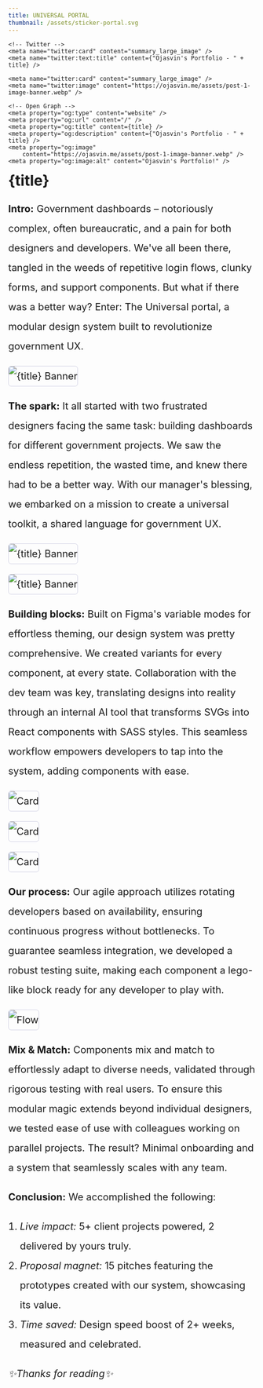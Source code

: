 ```yaml
---
title: UNIVERSAL PORTAL
thumbnail: /assets/sticker-portal.svg
---
```


<script>
	import PostContainer from '$lib/post-container.svelte';
	import Meta from '$lib/meta.svelte';
	import Video from '$lib/video-insert.svelte';
	import { workSwitch } from '$lib/workSwitch.js';

	workSwitch.turnOff();

</script>

<Meta>
	<title>{title}</title>
	<meta name="title" content={title} />
	<meta name='robots' content='index, follow, max-image-preview:large, max-snippet:-1, max-video-preview:-1' />

	<!-- Twitter -->
	<meta name="twitter:card" content="summary_large_image" />
	<meta name="twitter:text:title" content={"Ojasvin's Portfolio - " + title} />

	<meta name="twitter:card" content="summary_large_image" />
	<meta name="twitter:image" content="https://ojasvin.me/assets/post-1-image-banner.webp" />

	<!-- Open Graph -->
	<meta property="og:type" content="website" />
	<meta property="og:url" content="/" />
	<meta property="og:title" content={title} />
	<meta property="og:description" content={"Ojasvin's Portfolio - " + title} />
	<meta property="og:image"
		content="https://ojasvin.me/assets/post-1-image-banner.webp" />
	<meta property="og:image:alt" content="Ojasvin's Portfolio!" />
</Meta>

<PostContainer>

# {title}

**Intro:** Government dashboards – notoriously complex, often bureaucratic, and a pain for both designers and developers. We've all been there, tangled in the weeds of repetitive login flows, clunky forms, and support components. But what if there was a better way? Enter: The Universal portal, a modular design system built to revolutionize government UX.

![{title} Banner](/assets/post-7-video-first.gif)

**The spark:** It all started with two frustrated designers facing the same task: building dashboards for different government projects. We saw the endless repetition, the wasted time, and knew there had to be a better way. With our manager's blessing, we embarked on a mission to create a universal toolkit, a shared language for government UX.

![{title} Banner](/assets/post-7-image-flow-1.png)

![{title} Banner](/assets/post-7-image-flow-2.png)

**Building blocks:** Built on Figma's variable modes for effortless theming, our design system was pretty comprehensive. We created variants for every component, at every state. Collaboration with the dev team was key, translating designs into reality through an internal AI tool that transforms SVGs into React components with SASS styles. This seamless workflow empowers developers to tap into the system, adding components with ease.

![Card](/assets/post-7-image-ds-colors.png)

![Card](/assets/post-7-image-ds-buttons.png)

![Card](/assets/post-7-image-ds-components.png)

**Our process:** Our agile approach utilizes rotating developers based on availability, ensuring continuous progress without bottlenecks. To guarantee seamless integration, we developed a robust testing suite, making each component a lego-like block ready for any developer to play with.

![Flow](/assets/post-7-video-lego.gif)

**Mix & Match:** Components mix and match to effortlessly adapt to diverse needs, validated through rigorous testing with real users. To ensure this modular magic extends beyond individual designers, we tested ease of use with colleagues working on parallel projects. The result? Minimal onboarding and a system that seamlessly scales with any team.

**Conclusion:** We accomplished the following:
1. *Live impact:* 5+ client projects powered, 2 delivered by yours truly.
2. *Proposal magnet:* 15 pitches featuring the prototypes created with our system, showcasing its value.
3. *Time saved:* Design speed boost of 2+ weeks, measured and celebrated.



*✨Thanks for reading✨* 

</PostContainer>

<style lang="scss">
    h1 {
		margin: 0%;
		font-size: 30px
	}
	p, li {
		overflow-wrap: break-word;
		max-width: 100%;
		font-size: 20px;
		line-height: 40px;
		/* text-align: justify; */
	}
	a {
        font-weight: 700;
        color: #99c0ff;
        text-decoration: none;
        transition: color 0.3s cubic-bezier(0.075, 0.82, 0.165, 1);
    }
	img {
		max-width: 100%;
		border: 1px solid rgba(44, 44, 128, 0.2);
		border-radius: 6px;

	}
    a:hover {
        transition: color 0.3s cubic-bezier(0.075, 0.82, 0.165, 1);
        color: #66a0ff;
    }
	iframe {
		max-width: 100%;
		width: 100%;
		margin-left: auto;
		margin-right: auto;
		border: 1px solid rgba(128, 44, 54, 0.2);
		border-radius: 6px;
	}
</style>
